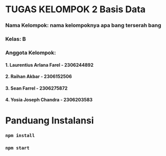 # TUGAS KELOMPOK 2 Basis Data
###  Nama Kelompok: nama kelompoknya apa bang terserah bang
### Kelas: B
### Anggota Kelompok:
#### 1. Laurentius Arlana Farel - 2306244892
#### 2. Raihan Akbar - 2306152506
#### 3. Sean Farrel - 2306275872
#### 4. Yosia Joseph Chandra - 2306203583

# Panduang Instalansi
### `npm install`
### `npm start`